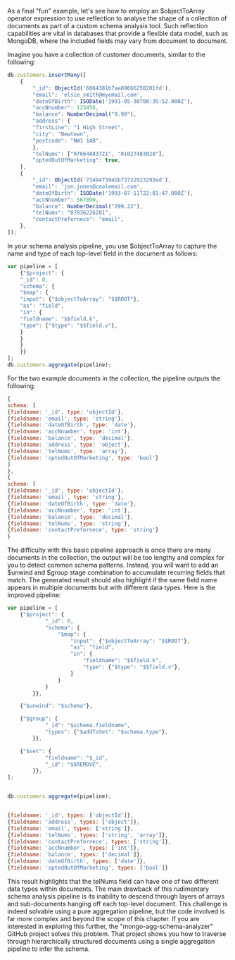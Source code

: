 As a final "fun" example, let's see how to employ an $objectToArray operator expression to use reflection to analyse the shape of a collection of documents 
as part of a custom schema analysis tool. Such reflection capabilities are vital in databases that provide a flexible data model, such as MongoDB, 
where the included fields may vary from document to document.

Imagine you have a collection of customer documents, similar to the following:

```js
db.customers.insertMany([
    {
        "_id": ObjectId('6064381b7aa89666258201fd'),
        "email": 'elsie_smith@myemail.com',
        "dateOfBirth": ISODate('1991-05-30T08:35:52.000Z'),
        "accNnumber": 123456,
        "balance": NumberDecimal("9.99"),
        "address": {
        "firstLine": "1 High Street",
        "city": "Newtown",
        "postcode": "NW1 1AB",
        },
        "telNums": ["07664883721", "01027483028"],
        "optedOutOfMarketing": true,
    },
    {
        "_id": ObjectId('734947394bb73732923293ed'),
        "email": 'jon.jones@coolemail.com',
        "dateOfBirth": ISODate('1993-07-11T22:01:47.000Z'),
        "accNnumber": 567890,
        "balance": NumberDecimal("299.22"),
        "telNums": "07836226281",
        "contactPrefernece": "email",
    },
]);
```

In your schema analysis pipeline, you use $objectToArray to capture the name and type of each top-level field in the document as follows:

```js
var pipeline = [
    {"$project": {
    "_id": 0,
    "schema": {
    "$map": {
    "input": {"$objectToArray": "$$ROOT"},
    "as": "field",
    "in": {
    "fieldname": "$$field.k",
    "type": {"$type": "$$field.v"},          
    }
    }
    }
    }}
];
db.customers.aggregate(pipeline);
```

For the two example documents in the collection, the pipeline outputs the following:
```js
{
schema: [
{fieldname: '_id', type: 'objectId'},
{fieldname: 'email', type: 'string'},
{fieldname: 'dateOfBirth', type: 'date'},
{fieldname: 'accNnumber', type: 'int'},
{fieldname: 'balance', type: 'decimal'},
{fieldname: 'address', type: 'object'},
{fieldname: 'telNums', type: 'array'},
{fieldname: 'optedOutOfMarketing', type: 'bool'}
]
},
{
schema: [
{fieldname: '_id', type: 'objectId'},
{fieldname: 'email', type: 'string'},
{fieldname: 'dateOfBirth', type: 'date'},
{fieldname: 'accNnumber', type: 'int'},
{fieldname: 'balance', type: 'decimal'},
{fieldname: 'telNums', type: 'string'},
{fieldname: 'contactPrefernece', type: 'string'}
}

```


The difficulty with this basic pipeline approach is once there are many documents in the collection, the output will be too lengthy and complex for you to detect common schema 
patterns. Instead, you will want to add an $unwind and $group stage combination to accumulate recurring fields that match. 
The generated result should also highlight if the same field name appears in multiple documents but with different data types. Here is the improved pipeline:

```js
var pipeline = [
    {"$project": {
            "_id": 0,
            "schema": {
                "$map": {
                    "input": {"$objectToArray": "$$ROOT"},
                    "as": "field",
                    "in": {
                        "fieldname": "$$field.k",
                        "type": {"$type": "$$field.v"},
                    }
                }
            }
        }},

    {"$unwind": "$schema"},

    {"$group": {
            "_id": "$schema.fieldname",
            "types": {"$addToSet": "$schema.type"},
        }},

    {"$set": {
            "fieldname": "$_id",
            "_id": "$$REMOVE",
        }},
];


db.customers.aggregate(pipeline);


{fieldname: '_id', types: ['objectId']},
{fieldname: 'address', types: ['object']},
{fieldname: 'email', types: ['string']},
{fieldname: 'telNums', types: ['string', 'array']},
{fieldname: 'contactPrefernece', types: ['string']},
{fieldname: 'accNnumber', types: ['int']},
{fieldname: 'balance', types: ['decimal']},
{fieldname: 'dateOfBirth', types: ['date']},
{fieldname: 'optedOutOfMarketing', types: ['bool']}
```
This result highlights that the telNums field can have one of two different data types within documents.
The main drawback of this rudimentary schema analysis pipeline is its inability to descend through layers of arrays and sub-documents hanging off each top-level document. 
This challenge is indeed solvable using a pure aggregation pipeline, but the code involved is far more complex and beyond the scope of this chapter. 
If you are interested in exploring this further, the "mongo-agg-schema-analyzer" GitHub project solves this problem. 
That project shows you how to traverse through hierarchically structured documents using a single aggregation pipeline to infer the schema.
